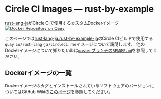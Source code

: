 <!-- -*- coding:utf-8-unix -*- -->

# Circle CI Images &mdash; rust-by-example

[rust-lang-ja](https://github.com/rust-lang-ja)がCircle CIで使用するカスタムDockerイメージ
[![Docker Repository on Quay](https://quay.io/repository/rust-lang-ja/circleci/status "Docker Repository on Quay")](https://quay.io/repository/rust-lang-ja/circleci)

このページでは[rust-lang-ja/rust-by-example-ja](https://github.com/rust-lang-ja/rust-by-example-ja)のCircle CIビルドで使用する`quay.io/rust-lang-ja/circleci:rbe`イメージについて説明します。
他のDockerイメージについて知りたい時は[`master`ブランチの`README.md`](https://github.com/rust-lang-ja/circleci-images/blob/master/README.md)を参照してください。


## Dockerイメージの一覧

DockerイメージのタグとインストールされているソフトウェアのバージョンについてはGitHub Wikiの[このページ][wiki-rbe-docker-images]を参照してください。

[wiki-rbe-docker-images]: https://github.com/rust-lang-ja/circleci-images/wiki/Docker%E3%82%A4%E3%83%A1%E3%83%BC%E3%82%B8%EF%BC%9ARust-by-Example
